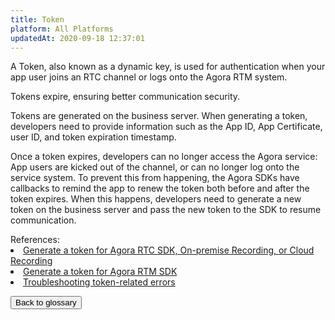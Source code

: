 ```yaml
---
title: Token
platform: All Platforms
updatedAt: 2020-09-18 12:37:01
---
```

A Token, also known as a dynamic key, is used for authentication when your app user joins an RTC channel or logs onto the Agora RTM system.

Tokens expire, ensuring better communication security.

Tokens are generated on the business server. When generating a token, developers need to provide information such as the App ID, App Certificate, user ID, and token expiration timestamp.

Once a token expires, developers can no longer access the Agora service: App users are kicked out of the channel, or can no longer log onto the service system. To prevent this from happening, the Agora SDKs have callbacks to remind the app to renew the token both before and after the token expires. When this happens, developers need to generate a new token on the business server and pass the new token to the SDK to resume communication.

<div class="alert info">References: 
	<li><a href="https://docs.agora.io/en/Interactive%20Broadcast/token_server?platform=All%20Platforms">Generate a token for Agora RTC SDK, On-premise Recording, or Cloud Recording</a></li>
	<li><a href="https://docs.agora.io/en/Real-time-Messaging/rtm_token">Generate a token for Agora RTM SDK</a></li>
	<li><a href="https://docs.agora.io/en/faq/token_error">Troubleshooting token-related errors</a></li>
</div>

<a href="./terms"><button>Back to glossary</button></a>